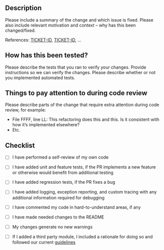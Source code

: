## Description

Please include a summary of the change and which issue is fixed. Please also include relevant motivation and context – why has this been changed/fixed.

References: [TICKET-ID](url), [TICKET-ID](url), …

## How has this been tested?

Please describe the tests that you ran to verify your changes. Provide instructions so we can verify the changes. Please describe whether or not you implemented automated tests.

## Things to pay attention to during code review

Please describe parts of the change that require extra attention during code review, for example:

- File FFFF, line LL: This refactoring does this and this. Is it consistent with how it’s implemented elsewhere?
- Etc.

## Checklist

- [ ] I have performed a self-review of my own code
- [ ] I have added unit and feature tests, if the PR implements a new feature or otherwise would benefit from additional testing
- [ ] I have added regression tests, if the PR fixes a bug
- [ ] I have added logging, exception reporting, and custom tracing with any additional information required for debugging
- [ ] I have commented my code in hard-to-understand areas, if any
- [ ] I have made needed changes to the README
- [ ] My changes generate no new warnings
- [ ] If I added a third party module, I included a rationale for doing so and followed our current [guidelines](https://meedan.atlassian.net/wiki/spaces/ENG/overview#Choose-the-%E2%80%9Cright%E2%80%9D-3rd-party-module)


